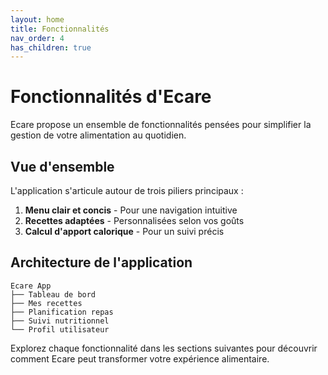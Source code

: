 ```yaml
---
layout: home
title: Fonctionnalités
nav_order: 4
has_children: true
---
```


# Fonctionnalités d'Ecare

Ecare propose un ensemble de fonctionnalités pensées pour simplifier la gestion de votre alimentation au quotidien.

## Vue d'ensemble

L'application s'articule autour de trois piliers principaux :

1. **Menu clair et concis** - Pour une navigation intuitive
2. **Recettes adaptées** - Personnalisées selon vos goûts
3. **Calcul d'apport calorique** - Pour un suivi précis

## Architecture de l'application

```
Ecare App
├── Tableau de bord
├── Mes recettes
├── Planification repas
├── Suivi nutritionnel
└── Profil utilisateur
```

Explorez chaque fonctionnalité dans les sections suivantes pour découvrir comment Ecare peut transformer votre expérience alimentaire.